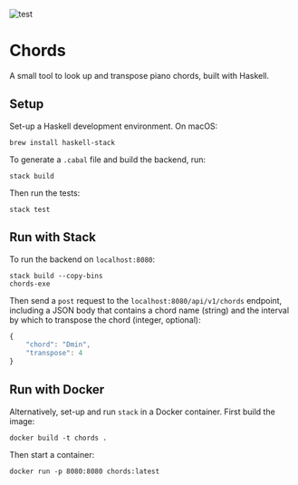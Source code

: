 ![test](https://github.com/moritzploss/chords/workflows/Tests/badge.svg)

# Chords

A small tool to look up and transpose piano chords, built with Haskell.

## Setup

Set-up a Haskell development environment. On macOS:

    brew install haskell-stack

To generate a `.cabal` file and build the backend, run:

    stack build

Then run the tests:

    stack test

## Run with Stack

To run the backend on `localhost:8080`:

    stack build --copy-bins
    chords-exe

Then send a `post` request to the `localhost:8080/api/v1/chords` endpoint,
including a JSON body that contains a chord name (string) and the interval by
which to transpose the chord (integer, optional):

```javascript
{
    "chord": "Dmin",
    "transpose": 4
}
```

## Run with Docker

Alternatively, set-up and run `stack` in a Docker container. First build the
image:

    docker build -t chords .

Then start a container:

    docker run -p 8080:8080 chords:latest